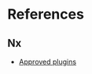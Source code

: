 # References

## Nx

- [Approved plugins]

<!-- Links -->

[Approved plugins]: https://github.com/nrwl/nx/blob/master/community/approved-plugins.json